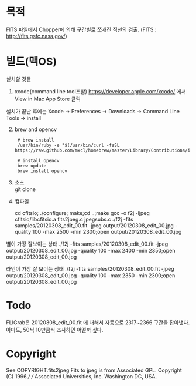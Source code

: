 
목적
====
FITS 파일에서 Chopper에 의해 구간별로 쪼개진 직선의 검출. (FITS : http://fits.gsfc.nasa.gov/)



빌드(맥OS)
=====
설치할 것들 

1. xcode(command line tool포함)
https://developer.apple.com/xcode/ 에서 View in Mac App Store 클릭

설치가 끝난 후에는 Xcode -> Preferences -> Downloads -> Command Line Tools -> install
		
2. brew and opencv
		
		# brew install
		/usr/bin/ruby -e "$(/usr/bin/curl -fsSL https://raw.github.com/mxcl/homebrew/master/Library/Contributions/install_homebrew.rb)"
		
		# install opencv
		brew update
		brew install opencv

3. 소스	
		git clone 

4. 컴파일

    cd cfitsio; ./configure; make;cd ..;make
    gcc -o f2j -ljpeg cfitsio/libcfitsio.a fits2jpeg.c jpegsubs.c
    ./f2j -fits samples/20120308_edit_00.fit -jpeg output/20120308_edit_00.jpg -quality 100 -max 2500 -min 2300;open output/20120308_edit_00.jpg 

별이 가장 잘보이는 상태
    ./f2j -fits samples/20120308_edit_00.fit -jpeg output/20120308_edit_00.jpg -quality 100 -max 2400 -min 2350;open output/20120308_edit_00.jpg 

라인이 가장 잘 보이는 상태
    ./f2j -fits samples/20120308_edit_00.fit -jpeg output/20120308_edit_00.jpg -quality 100 -max 2350 -min 2300;open output/20120308_edit_00.jpg 

Todo
====
    
FLIGrab은 20120308_edit_00.fit 에 대해서 자동으로 2317~2366 구간을 잡아낸다.
아마도, 50씩 10만큼씩 조사하면 어떨까 싶다.


Copyright
=========
See COPYRIGHT.fits2jpeg Fits to jpeg is from Associated 
GPL.
Copyright (C) 1996                                                   */
/*  Associated Universities, Inc. Washington DC, USA.  
